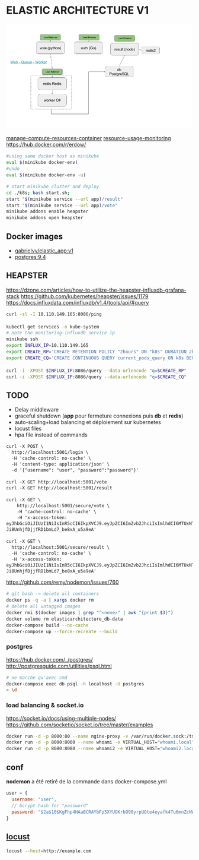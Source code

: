 # ELASTIC ARCHITECTURE V1

![architecture](architecture.png)

[manage-compute-resources-container](https://kubernetes.io/docs/concepts/configuration/manage-compute-resources-container/)
[resource-usage-monitoring](https://kubernetes.io/docs/tasks/debug-application-cluster/resource-usage-monitoring/)
https://hub.docker.com/r/erdow/

```sh
#using same docker host as minikube
eval $(minikube docker-env)
#undo
eval $(minikube docker-env -u)
```

```sh
# start minikube cluster and deploy
cd ./k8s; bash start.sh;
start "$(minikube service --url app)/result"
start "$(minikube service --url app)/vote"
minikube addons enable heapster
minikube addons open heapster
```

## Docker images
* [gabrielvv/elastic_app:v1](https://hub.docker.com/r/gabrielvv/elastic_app)
* [postgres:9.4](https://hub.docker.com/_/postgres/)

## HEAPSTER

https://dzone.com/articles/how-to-utilize-the-heapster-influxdb-grafana-stack
https://github.com/kubernetes/heapster/issues/1179
https://docs.influxdata.com/influxdb/v1.4/tools/api/#query

```sh
curl -sl -I 10.110.149.165:8086/ping

kubectl get services -n kube-system
# note the monitoring-influxdb service ip
minikube ssh
export INFLUX_IP=10.110.149.165
export CREATE_RP='CREATE RETENTION POLICY "2hours" ON "k8s" DURATION 2h REPLICATION 1'
export CREATE_CQ='CREATE CONTINUOUS QUERY current_pods_query ON k8s BEGIN SELECT max(value) AS value INTO k8s."2hours".current_pods FROM k8s."default".uptime WHERE type = "pod" GROUP BY time(5m), namespace_name, nodename, pod_name END'

curl -i -XPOST $INFLUX_IP:8086/query --data-urlencode "q=$CREATE_RP"
curl -i -XPOST $INFLUX_IP:8086/query --data-urlencode "q=$CREATE_CQ"
```

## TODO

* Delay middleware
* graceful shutdown (**app** pour fermeture connexions puis **db** et **redis**)
* auto-scaling+load balancing et déploiement sur kubernetes
* locust files
* hpa file instead of commands

```
curl -X POST \
  http://localhost:5001/login \
  -H 'cache-control: no-cache' \
  -H 'content-type: application/json' \
  -d '{"username": "user", "password":"password"}'

curl -X GET http://localhost:5001/vote
curl -X GET http://localhost:5001/result

curl -X GET \
    http://localhost:5001/secure/vote \
    -H 'cache-control: no-cache' \
    -H 'x-access-token: eyJhbGciOiJIUzI1NiIsInR5cCI6IkpXVCJ9.eyJpZCI6ImZvb2JhciIsImlhdCI6MTUxNTQzNzgyMCwiZXhwIjoxNTE1NTI0MjIwfQ.BBp7kphEb-Ji8UnhjfDjjfRD1bmLd7_be8xA_u5a9eA'

curl -X GET \
  http://localhost:5001/secure/result \
  -H 'cache-control: no-cache' \
  -H 'x-access-token: eyJhbGciOiJIUzI1NiIsInR5cCI6IkpXVCJ9.eyJpZCI6ImZvb2JhciIsImlhdCI6MTUxNTQzNzgyMCwiZXhwIjoxNTE1NTI0MjIwfQ.BBp7kphEb-Ji8UnhjfDjjfRD1bmLd7_be8xA_u5a9eA'
```

https://github.com/remy/nodemon/issues/760
```sh
# git bash -> delete all containers
docker ps -q -a | xargs docker rm
# delete all untagged images
docker rmi $(docker images | grep "^<none>" | awk "{print $3}")
docker volume rm elasticarchitecture_db-data
docker-compose build --no-cache
docker-compose up --force-recreate --build
```

### postgres
https://hub.docker.com/_/postgres/  
http://postgresguide.com/utilities/psql.html
```sh
# ne marche qu'avec cmd
docker-compose exec db psql -h localhost -U postgres
> \d
```

### load balancing & socket.io

https://socket.io/docs/using-multiple-nodes/
https://github.com/socketio/socket.io/tree/master/examples

```sh
docker run -d -p 8000:80 --name nginx-proxy -v /var/run/docker.sock:/tmp/docker.sock:ro jwilder/nginx-proxy
docker run -d -p 8000:8000 --name whoami -e VIRTUAL_HOST="whoami.local" -t jwilder/whoami
docker run -d -p 8080:8080 --name whoami2 -e VIRTUAL_HOST="whoami2.local" -t jwilder/whoami
```

## conf

**nodemon** a été retiré de la commande dans docker-compose.yml

```js
user = {
  username: "user",
  // bcrypt hash for "password"
  password: "$2a$10$KgFhp4HAaBCRAYbFp5XYUOKrbO90yrpUQte4eyafk4Tu6mnZcNWiK",
}
```

## [locust](https://docs.locust.io/en/latest/index.html)

```sh
locust --host=http://example.com
```
